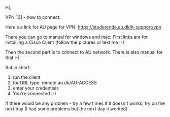 Hi, 

VPN 101 - how to connect:

Here's a link for AU page for VPN: https://studerende.au.dk/it-support/vpn

There you can go to manual for windows and mac:
First links are for installing a Cisco Client (follow the pictures or text me :-)

Then the second part is to connect to AU network.
There is also manual for that :-)

But in short:
1. run the client
2. for URL type: remote.au.dk/AU-ACCESS
3. enter your credentials 
4. You're connected :-)

If there would be any problem - try a few times if it doesn't works, try on the next day (I had some problems but the next day it worked)


